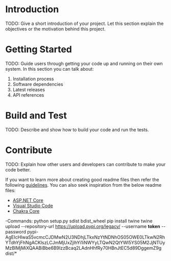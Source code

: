 # Introduction 
TODO: Give a short introduction of your project. Let this section explain the objectives or the motivation behind this project. 

# Getting Started
TODO: Guide users through getting your code up and running on their own system. In this section you can talk about:
1.	Installation process
2.	Software dependencies
3.	Latest releases
4.	API references

# Build and Test
TODO: Describe and show how to build your code and run the tests. 

# Contribute
TODO: Explain how other users and developers can contribute to make your code better. 

If you want to learn more about creating good readme files then refer the following [guidelines](https://docs.microsoft.com/en-us/azure/devops/repos/git/create-a-readme?view=azure-devops). You can also seek inspiration from the below readme files:
- [ASP.NET Core](https://github.com/aspnet/Home)
- [Visual Studio Code](https://github.com/Microsoft/vscode)
- [Chakra Core](https://github.com/Microsoft/ChakraCore)

-Commands:
python setup.py sdist bdist_wheel
pip install twine
twine upload --repository-url https://upload.pypi.org/legacy/ --username __token__ --password pypi-AgEIcHlwaS5vcmcCJDMwN2U3NDhjLTkxNzYtNDNhOS05OWE0LTkwN2RhYTdhYjFhNgACKlszLCJmMjUxZjlhYi1iNWYyLTQwN2QtYWI5YS05M2JjNTUyMzBlMjMiXQAABiBbe6B9IzzBcaq2LAdnHhfRy70HBnJtEC5d89DggemZ9g  dist/*